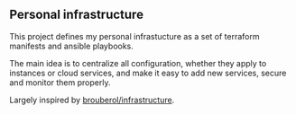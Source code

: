 ## Personal infrastructure

This project defines my personal infrastucture as a set of terraform manifests and ansible playbooks.

The main idea is to centralize all configuration, whether they apply to instances or cloud services, and make it easy to add new services, secure and monitor them properly.

Largely inspired by [brouberol/infrastructure](https://github.com/brouberol/infrastructure).

